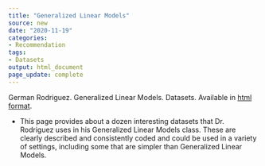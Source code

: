 ```yaml
---
title: "Generalized Linear Models"
source: new
date: "2020-11-19"
categories:
- Recommendation
tags:
- Datasets
output: html_document
page_update: complete
---
```


German Rodriguez. Generalized Linear Models. Datasets. Available in [html format](https://data.princeton.edu/wws509/datasets).

<!---More--->

+ This page provides about a dozen interesting datasets that Dr. Rodriguez uses in his Generalized Linear Models class. These are clearly described and consistently coded and could be used in a variety of settings, including some that are simpler than Generalized Linear Models.
